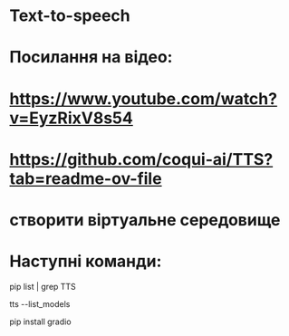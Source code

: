 # Text-to-speech

# Посилання на відео:

# https://www.youtube.com/watch?v=EyzRixV8s54

# https://github.com/coqui-ai/TTS?tab=readme-ov-file


#  створити віртуальне середовище

# Наступні команди:

pip list | grep TTS

tts --list_models

pip install gradio